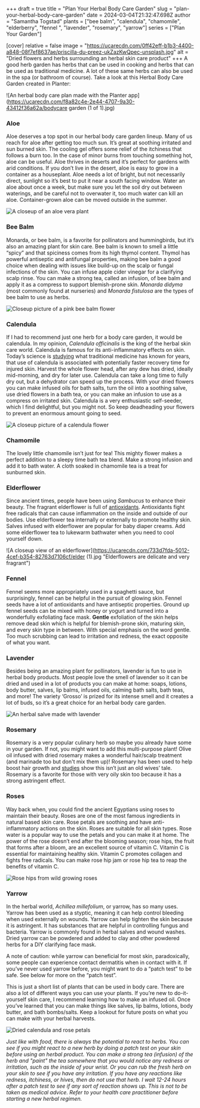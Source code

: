 +++
draft = true
title = "Plan Your Herbal Body Care Garden"
slug = "plan-your-herbal-body-care-garden"
date = 2024-03-04T21:32:47.698Z
author = "Samantha Togstad"
plants = ["bee balm", "calendula", "chamomile", "elderberry", "fennel ", "lavender", "rosemary", "yarrow"]
series = ["Plan Your Garden"]

[cover]
relative = false
image = "https://ucarecdn.com/0ff42eff-b1b3-4400-a848-08f7ef8637ae/priscilla-du-preez-ukZazKwQpec-unsplash.jpg"
alt = "Dried flowers and herbs surrounding an herbal skin care product"
+++
A good herb garden has herbs that can be used in cooking and herbs that can be used as traditional medicine. A lot of these same herbs can also be used in the spa (or bathroom of course). Take a look at this Herbal Body Care Garden created in Planter: 

![An herbal body care plan made with the Planter app](https://ucarecdn.com/f8a82c4e-2e44-4707-9a30-43412f36a62a/bodycare garden (1 of 1).jpg)

### Aloe

Aloe deserves  a top spot  in our herbal body care garden lineup.  Many of us reach for aloe after getting too much sun. It’s great at soothing irritated and sun burned skin. The cooling gel offers some relief of the itchiness that follows a burn too. In the case of minor burns from touching something hot, aloe can be useful.  Aloe thrives in deserts and it’s perfect for gardens with arid conditions. If you don’t live in the desert, aloe is easy to grow in a container as a houseplant.  Aloe needs a lot of bright, but not necessarily direct, sunlight so it’s best to put it near a south facing window. Water an aloe about once a week, but make sure you let the soil dry out between waterings, and be careful not to overwater it, too much water can kill an aloe. Container-grown aloe can be moved outside in the summer. 

![A closeup of an aloe vera plant](https://ucarecdn.com/78733d15-00f2-4e00-923e-857e4f99e6aa/jacqueline-brandwayn-oidp3mVNvVs-unsplash.jpg)

### Bee Balm

Monarda, or bee balm, is a favorite for pollinators and hummingbirds, but it’s also an amazing plant for skin care.  Bee balm is known to smell a little “spicy” and that spiciness comes from its high thymol content.  Thymol has powerful antiseptic and antifungal properties, making bee balm a good choice when dealing with issues like build-up on the scalp or fungal infections of the skin. You can infuse apple cider vinegar for a clarifying scalp rinse.  You can make a strong tea, called an infusion, of bee balm and apply it as a compress to support blemish-prone skin. *Monarda didyma* (most commonly found at nurseries) and *Monarda fistulosa* are the types of bee balm to use as herbs.

![Closeup picture of a pink bee balm flower](https://ucarecdn.com/2a6cb771-42a2-4aab-a33f-e8578dd6068a/a-b-Xr0J-hYmh9c-unsplash.jpg)

### Calendula

If I had to recommend just one herb for a body care garden, it would be calendula. In my opinion, *Calendula officinalis* is the king of the herbal skin care world. Calendula is famous for its anti-inflammatory effects on skin.  Today’s science is [studying](https://www.hmpgloballearningnetwork.com/site/wounds/article/9064#:~:text=The%20study%20found%20that%20cleaning,to%20using%20Calendula%20solution%20alone.) what traditional medicine has known for years, that use of calendula is associated with potentially faster recovery time for injured skin.  Harvest the whole flower head, after any dew has dried, ideally mid-morning, and dry for later use. Calendula can take a long time to fully dry out, but a dehydrator can speed up the process. With your dried flowers you can make infused oils for bath salts, turn the oil into a soothing salve, use dried flowers in a bath tea, or you can make an infusion to use as a compress on irritated skin. Calendula is a very enthusiastic self-seeder, which I find delightful, but you might not. So keep deadheading your flowers to prevent an enormous amount going to seed. 

![A closeup picture of a calendula flower](https://ucarecdn.com/4da1ef37-f30e-41da-8da2-e8debbb2155e/DSC07121.JPG "I let calendula go wild and take over my garden")

### Chamomile

The lovely little chamomile isn’t just for tea!  This mighty flower makes a perfect addition to a sleepy time bath tea blend. Make a strong infusion and add it to bath water. A cloth soaked in chamomile tea is a treat for sunburned skin. 

### Elderflower

Since ancient times, people have been using *Sambucus* to enhance their beauty. The fragrant elderflower is full of [antioxidants](https://www.ncbi.nlm.nih.gov/pmc/articles/PMC5325840/#:~:text=Notably%2C%20the%20free%2Dradical%20scavenging,their%20antioxidant%20potency%20%5B27%5D.).  Antioxidants fight free radicals that can cause inflammation on the inside and outside of our bodies.  Use elderflower tea internally or externally to promote healthy skin.  Salves infused with elderflower are popular for baby diaper creams.  Add some elderflower tea to lukewarm bathwater when you need to cool yourself down. 

![A closeup view of an elderflower](https://ucarecdn.com/733d7fda-5012-4cef-b354-82763d7106cf/elder (1).jpg "Elderflowers are delicate and very fragrant")

### Fennel

Fennel seems more appropriately used in a spaghetti sauce, but surprisingly, fennel can be helpful in the pursuit of glowing skin.  Fennel seeds have a lot of antioxidants and have antiseptic properties.  Ground up fennel seeds can be mixed with honey or yogurt and turned into a wonderfully exfoliating face mask. **Gentle** exfoliation of the skin helps remove dead skin which is helpful for blemish-prone skin, maturing skin, and every skin type in between. With special emphasis on the word gentle.  Too much scrubbing can lead to irritation and redness, the exact opposite of what you want. 

### Lavender

Besides being an amazing plant for pollinators, lavender is fun to use in herbal body products. Most people love the smell of lavender so it can be dried and used in a lot of products you can make at home: soaps, lotions, body butter, salves, lip balms, infused oils, calming bath salts, bath teas, and more! The variety ‘Grosso’ is prized for its intense smell and it creates a lot of buds, so it’s a great choice for an herbal body care garden. 

![An herbal salve made with lavender](https://ucarecdn.com/083d10e2-a33a-4437-bbe1-8c1726e68108/salve.jpg "Herbal salve made with homegrown lavender")

### Rosemary

Rosemary is a very popular culinary herb so maybe you already have some in your garden. If not, you might want to add this multi-purpose plant!  Olive oil infused with dried rosemary makes a wonderful hair/scalp treatment (and marinade too but don't mix them up)! Rosemary has been used to help boost hair growth and [studies](https://www.medicalnewstoday.com/articles/319444) show this isn’t just an old wives’ tale.  Rosemary is a favorite for those with very oily skin too because it has a strong astringent effect. 

### Roses

Way back when, you could find the ancient Egyptians using roses to maintain their beauty. Roses are one of the most famous ingredients in natural based skin care.  Rose petals are soothing and have anti-inflammatory actions on the skin. Roses are suitable for all skin types. Rose water is a popular way to use the petals and you can make it at home. The power of the rose doesn’t end after the blooming season; rose hips, the fruit that forms after a bloom, are an excellent source of vitamin C. Vitamin C is essential for maintaining healthy skin. Vitamin C promotes collagen and fights free radicals. You can make rose hip jam or rose hip tea to reap the benefits of vitamin C. 

![Rose hips from wild growing roses](https://ucarecdn.com/9ddbad08-d030-46ba-9462-23f3bbde65b9/DSC07656.JPG "Rose hips can be foraged in the fall and are sweeter after a frost")

### Yarrow

In the herbal world, *Achillea millefolium*, or yarrow, has so many uses. Yarrow has been used as a styptic, meaning it can help control bleeding when used externally on wounds.  Yarrow can help tighten the skin because it is astringent. It has substances that are helpful in controlling fungus and bacteria. Yarrow is commonly found in herbal salves and wound washes. Dried yarrow can be powdered and added to clay and other powdered herbs for a DIY clarifying face mask. 

 A note of caution: while yarrow can beneficial for most skin, paradoxically, some people can experience contact dermatitis when in contact with it. If you’ve never used yarrow before, you might want to do a “patch test” to be safe. See below for more on the “patch test”. 

This is just a short list of plants that can be used in body care.  There are also a lot of different ways you can use your plants. If you’re new to do-it-yourself skin care, I recommend learning how to make an infused oil.  Once you’ve learned that you can make things like salves, lip balms, lotions, body butter, and bath bombs/salts. Keep a lookout for future posts on what you can make with your herbal harvests. 

![Dried calendula and rose petals ](https://ucarecdn.com/6fb809bc-04f1-4041-b4b8-5157afecf451/herbs.jpg)

*Just like with food, there is always the potential to react to herbs. You can see if you might react to a new herb by doing a patch test on your skin before using an herbal product.  You can make a strong tea (infusion) of the herb and "paint" the tea somewhere that you would notice any redness or irritation, such as the inside of your wrist. Or you can rub the fresh herb on your skin to see if you have any irritation. If you have any reactions like redness, itchiness, or hives, then do not use that herb.  I wait 12-24 hours after a patch test to see if any sort of reaction shows up. This is not to be taken as medical advice. Refer to your health care practitioner before starting a new herbal regimen.*
